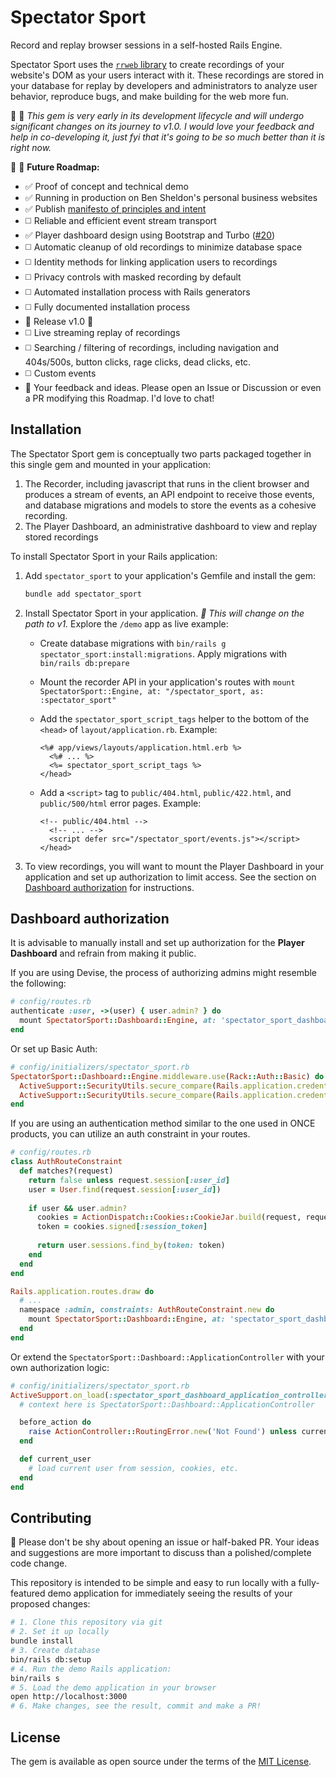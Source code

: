 # Spectator Sport

Record and replay browser sessions in a self-hosted Rails Engine.

Spectator Sport uses the [`rrweb` library](https://www.rrweb.io/) to create recordings of your website's DOM as your users interact with it. These recordings are stored in your database for replay by developers and administrators to analyze user behavior, reproduce bugs, and make building for the web more fun.

🚧 🚧 _This gem is very early in its development lifecycle and will undergo significant changes on its journey to v1.0. I would love your feedback and help in co-developing it, just fyi that it's going to be so much better than it is right now._

🚧 🚧 **Future Roadmap:**

- ✅ Proof of concept and technical demo
- ✅ Running in production on Ben Sheldon's personal business websites
- ✅ Publish [manifesto of principles and intent](https://github.com/bensheldon/spectator_sport/discussions/6)
- ◻️ Reliable and efficient event stream transport
- ✅ Player dashboard design using Bootstrap and Turbo ([#20](https://github.com/bensheldon/spectator_sport/pull/20))
- ◻️ Automatic cleanup of old recordings to minimize database space
- ◻️ Identity methods for linking application users to recordings
- ◻️ Privacy controls with masked recording by default
- ◻️ Automated installation process with Rails generators
- ◻️ Fully documented installation process
- 🏁 Release v1.0 🎉
- ◻️ Live streaming replay of recordings
- ◻️ Searching / filtering of recordings, including navigation and 404s/500s, button clicks, rage clicks, dead clicks, etc.
- ◻️ Custom events
- 💖 Your feedback and ideas. Please open an Issue or Discussion or even a PR modifying this Roadmap. I'd love to chat!

## Installation

The Spectator Sport gem is conceptually two parts packaged together in this single gem and mounted in your application:

1. The Recorder, including javascript that runs in the client browser and produces a stream of events, an API endpoint to receive those events, and database migrations and models to store the events as a cohesive recording.
2. The Player Dashboard, an administrative dashboard to view and replay stored recordings

To install Spectator Sport in your Rails application:

1. Add `spectator_sport` to your application's Gemfile and install the gem:
    ```bash
    bundle add spectator_sport
    ```
2. Install Spectator Sport in your application. _🚧 This will change on the path to v1._ Explore the `/demo` app as live example:
    - Create database migrations with `bin/rails g spectator_sport:install:migrations`. Apply migrations with `bin/rails db:prepare`
    - Mount the recorder API in your application's routes with `mount SpectatorSport::Engine, at: "/spectator_sport, as: :spectator_sport"`
    - Add the `spectator_sport_script_tags` helper to the bottom of the `<head>` of `layout/application.rb`. Example:
        ```erb
        <%# app/views/layouts/application.html.erb %>
          <%# ... %>
          <%= spectator_sport_script_tags %>
        </head>
        ```

    - Add a `<script>` tag to `public/404.html`, `public/422.html`, and `public/500/html` error pages. Example:
        ```erb
        <!-- public/404.html -->
          <!-- ... -->
          <script defer src="/spectator_sport/events.js"></script>
        </head>
        ```
  3. To view recordings, you will want to mount the Player Dashboard in your application and set up authorization to limit access. See the section on [Dashboard authorization](#dashboard-authorization) for instructions.

## Dashboard authorization

It is advisable to manually install and set up authorization for the **Player Dashboard** and refrain from making it public. 

If you are using Devise, the process of authorizing admins might resemble the following:

```ruby
# config/routes.rb
authenticate :user, ->(user) { user.admin? } do
  mount SpectatorSport::Dashboard::Engine, at: 'spectator_sport_dashboard', as: :spectator_sport_dashboard
end
```

Or set up Basic Auth:

```ruby
# config/initializers/spectator_sport.rb
SpectatorSport::Dashboard::Engine.middleware.use(Rack::Auth::Basic) do |username, password|
  ActiveSupport::SecurityUtils.secure_compare(Rails.application.credentials.spectator_sport_username, username) &
  ActiveSupport::SecurityUtils.secure_compare(Rails.application.credentials.spectator_sport_password, password)
end
```

If you are using an authentication method similar to the one used in ONCE products, you can utilize an auth constraint in your routes.
```ruby
# config/routes.rb
class AuthRouteConstraint
  def matches?(request)
    return false unless request.session[:user_id]
    user = User.find(request.session[:user_id])
 
    if user && user.admin?
      cookies = ActionDispatch::Cookies::CookieJar.build(request, request.cookies)
      token = cookies.signed[:session_token]
 
      return user.sessions.find_by(token: token)
    end
  end
end

Rails.application.routes.draw do
  # ...
  namespace :admin, constraints: AuthRouteConstraint.new do
    mount SpectatorSport::Dashboard::Engine, at: 'spectator_sport_dashboard', as: :spectator_sport_dashboard
  end
end
```

Or extend the `SpectatorSport::Dashboard::ApplicationController` with your own authorization logic:

```ruby
# config/initializers/spectator_sport.rb
ActiveSupport.on_load(:spectator_sport_dashboard_application_controller) do
  # context here is SpectatorSport::Dashboard::ApplicationController

  before_action do
    raise ActionController::RoutingError.new('Not Found') unless current_user&.admin?
  end

  def current_user
    # load current user from session, cookies, etc.
  end
end
```

## Contributing

💖 Please don't be shy about opening an issue or half-baked PR. Your ideas and suggestions are more important to discuss than a polished/complete code change.

This repository is intended to be simple and easy to run locally with a fully-featured demo application for immediately seeing the results of your proposed changes:

```bash
# 1. Clone this repository via git
# 2. Set it up locally
bundle install
# 3. Create database
bin/rails db:setup
# 4. Run the demo Rails application:
bin/rails s
# 5. Load the demo application in your browser
open http://localhost:3000
# 6. Make changes, see the result, commit and make a PR!
```

## License

The gem is available as open source under the terms of the [MIT License](https://opensource.org/licenses/MIT).
